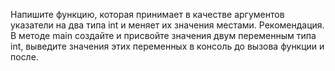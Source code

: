 Напишите функцию, которая принимает в качестве аргументов указатели на два типа int и меняет их значения местами.
Рекомендация. В методе main создайте и присвойте значения двум переменным типа int, выведите значения этих переменных в консоль до вызова функции и после.
